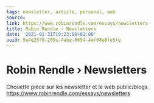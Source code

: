 ```yaml
---
tags: newsletter, article, personal, web
source:
link: https://www.robinrendle.com/essays/newsletters
title: Robin Rendle › Newsletters
date: '2021-01-31T19:23:00+02:00'
uuid: 5e4e2579-209c-4abe-8694-4ef08e0fe5fe
---
```


# Robin Rendle › Newsletters

Chouette piece sur les newsletter et le web public/blogs
https://www.robinrendle.com/essays/newsletters

